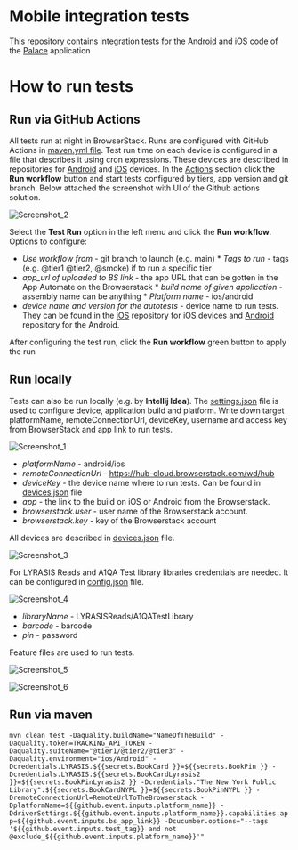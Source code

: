 # Mobile integration tests

This repository contains integration tests for the Android and iOS code of the [Palace](https://thepalaceproject.org/) application

# How to run tests

## Run via GitHub Actions
All tests run at night in BrowserStack. Runs are configured with GitHub Actions in [maven.yml file](https://github.com/ThePalaceProject/mobile-integration-tests-new/blob/main/.github/workflows/maven.yml). Test run time on each device is configured in a file that describes it using cron expressions. These devices are described in repositories for [Android](https://github.com/ThePalaceProject/android-binaries/tree/main/.github/workflows) and [iOS](https://github.com/ThePalaceProject/ios-binaries/tree/master/.github/workflows) devices. In the [Actions](https://github.com/ThePalaceProject/mobile-integration-tests-new/actions) section click the **Run workflow** button and start tests configured by tiers, app version and git branch. Below attached the screenshot with Ul of the Github actions solution.

![Screenshot_2](https://github.com/ThePalaceProject/mobile-integration-tests-new/assets/33911738/b1ddcfc0-daa2-46ef-894c-ea1fbac32165)

Select the **Test Run** option in the left menu and click the **Run workflow**. Options to configure:
* ﻿﻿_Use workflow from_ - git branch to launch (e.g. main)
﻿﻿* _Tags to run_ - tags (e.g. @tier1 @tier2, @smoke) if to run a specific tier
* _﻿﻿app_url of uploaded to BS link_ - the app URL that can be gotten in the App Automate on the Browserstack 
﻿﻿* _build name of given application_ - assembly name can be anything
*﻿﻿ _Platform name_ - ios/android
* _device name and version for the autotests_ - device name to run tests. They can be found in the [iOS](https://github.com/ThePalaceProject/ios-binaries/tree/master/.github/workflows) repository for iOS devices and [Android](https://github.com/ThePalaceProject/android-binaries/tree/main/.github/workflows) repository for the Android.

After configuring the test run, click the **Run workflow** green button to apply the run

## Run locally
Tests can also be run locally (e.g. by **Intellij Idea**). The [settings.json](https://github.com/ThePalaceProject/mobile-integration-tests-new/blob/main/src/test/resources/settings.json) file is used to configure device, application build and platform. Write down target platformName, remoteConnectionUrl, deviceKey, username and access key from BrowserStack and app link to run tests.

![Screenshot_1](https://github.com/ThePalaceProject/mobile-integration-tests-new/assets/33911738/79dab8b2-0a15-44d4-a04b-591fb5264128)

* _platformName_ - android/ios
* _remoteConnectionUrl_ - https://hub-cloud.browserstack.com/wd/hub
* _deviceKey_ - the device name where to run tests. Can be found in [devices.json](https://github.com/ThePalaceProject/mobile-integration-tests-new/blob/main/src/test/resources/devices.json) file
* _app_ - the link to the build on iOS or Android from the Browserstack.
* _browserstack.user_ - user name of the Browserstack account.
* _browserstack.key_ - key of the Browserstack account

All devices are described in [devices.json](https://github.com/ThePalaceProject/mobile-integration-tests-new/blob/main/src/test/resources/devices.json) file.

![Screenshot_3](https://github.com/ThePalaceProject/mobile-integration-tests-new/assets/33911738/4167f0af-3b7c-49ae-8fc6-e938f8245095)

For LYRASIS Reads and A1QA Test library libraries credentials are needed. It can be configured in [config.json](https://github.com/ThePalaceProject/mobile-integration-tests-new/blob/main/src/test/resources/config.json) file.

![Screenshot_4](https://github.com/ThePalaceProject/mobile-integration-tests-new/assets/33911738/b653ca3d-d989-4a23-851b-60423aa3d557)

* _libraryName_ - LYRASISReads/A1QATestLibrary
* _barcode_ - barcode
* _pin_ - password

Feature files are used to run tests.

![Screenshot_5](https://github.com/ThePalaceProject/mobile-integration-tests-new/assets/33911738/09d6e84e-2a9e-48b4-bc40-1183a816be94)

![Screenshot_6](https://github.com/ThePalaceProject/mobile-integration-tests-new/assets/33911738/868dbde7-b1f0-4a2f-bcab-b3edd27a326c)

## Run via maven
`mvn clean test -Daquality.buildName="NameOfTheBuild" -Daquality.token=TRACKING_API_TOKEN -Daquality.suiteName="@tier1/@tier2/@tier3" -Daquality.environment="ios/Android" -Dcredentials.LYRASIS.${{secrets.BookCard }}=${{secrets.BookPin }} -Dcredentials.LYRASIS.${{secrets.BookCardLyrasis2 }}=${{secrets.BookPinLyrasis2 }} -Dcredentials."The New York Public Library".${{secrets.BookCardNYPL }}=${{secrets.BookPinNYPL }} -DremoteConnectionUrl=RemoteUrlToTheBrowserstack -DplatformName=${{github.event.inputs.platform_name}} -DdriverSettings.${{github.event.inputs.platform_name}}.capabilities.app=${{github.event.inputs.bs_app_link}} -Dcucumber.options="--tags '${{github.event.inputs.test_tag}} and not @exclude_${{github.event.inputs.platform_name}}'"`
